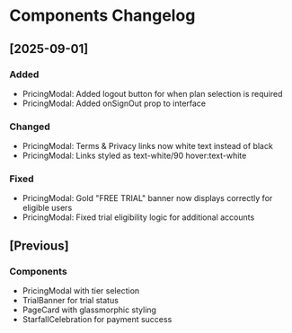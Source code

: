 # Components Changelog

## [2025-09-01]
### Added
- PricingModal: Added logout button for when plan selection is required
- PricingModal: Added onSignOut prop to interface

### Changed
- PricingModal: Terms & Privacy links now white text instead of black
- PricingModal: Links styled as text-white/90 hover:text-white

### Fixed
- PricingModal: Gold "FREE TRIAL" banner now displays correctly for eligible users
- PricingModal: Fixed trial eligibility logic for additional accounts

## [Previous]
### Components
- PricingModal with tier selection
- TrialBanner for trial status
- PageCard with glassmorphic styling
- StarfallCelebration for payment success